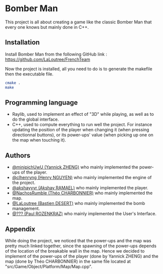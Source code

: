 
# Bomber Man

This project is all about creating a game like the classic Bomber Man that every one knows but mainly done in C++.
## Installation

Install Bomber Man from the following GitHub link :
https://github.com/LaLoutree/FrenchTeam

Now the project is installed, all you need to do is to generate the makefile then the executable file.

```bash
cmake .
make
```
    
## Programming language

- Raylib, used to implement an effect of "3D" while playing, as well as to do the global interface.
- C++, used to compute everything to run well the project. For instance updating the position of the player when changing it (when pressing directionnal buttons), or its power-ups' value (when picking up one on the map when touching it).
## Authors

- [@minipichUwU (Yannick ZHENG)](https://github.com/minipichUwU) who mainly implemented the power-ups of the player.
- [@clhenryng (Henry NGUYEN)](https://github.com/clhenryng) who mainly implemented the engine of the project.
- [@akshayyyr (Akshay RAMAEL)](https://github.com/akshayyyr) who mainly implemented the player.
- [@NachosRumble (Théo CHARBONNIER)](https://github.com/NachosRumble) who mainly implemented the map.
- [@LaLoutree (Bastien DESERT)](https://github.com/LaLoutree) who mainly implemented the bomb management.
- [@??? (Paul ROZENKRAZ)](https://github.com/???) who mainly implemented the User's Interface.


## Appendix

While doing the project, we noticed that the power-ups and the map was pretty much linked together, since the spawning of the power-ups depends of the location of the breakable wall in the map. Hence we decided to implement of the power-ups of the player (done by Yannick ZHENG) and the map (done by Théo CHARBONNIER) in the same file located at "src/Game/Object/Platform/Map/Map.cpp".

